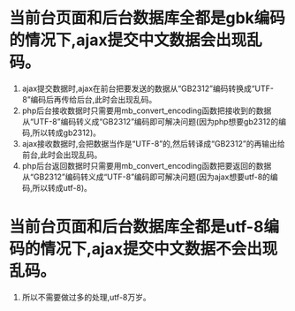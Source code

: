 # 当前台页面和后台数据库全都是gbk编码的情况下,ajax提交中文数据会出现乱码。
1. ajax提交数据时,ajax在前台把要发送的数据从“GB2312”编码转换成“UTF-8”编码后再传给后台,此时会出现乱码。
2. php后台接收数据时只需要用mb_convert_encoding函数把接收到的数据从“UTF-8”编码转义成“GB2312”编码即可解决问题(因为php想要gb2312的编码,所以转成gb2312)。
3. ajax接收数据时,会把数据当作是“UTF-8”的,然后转译成“GB2312”的再输出给前台,此时会出现乱码。
4. php后台返回数据时只需要用mb_convert_encoding函数把要返回的数据从“GB2312”编码转义成“UTF-8”编码即可解决问题(因为ajax想要utf-8的编码,所以转成utf-8)。
# 当前台页面和后台数据库全都是utf-8编码的情况下,ajax提交中文数据不会出现乱码。
1. 所以不需要做过多的处理,utf-8万岁。
